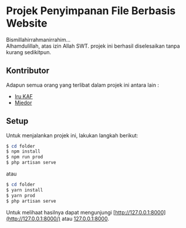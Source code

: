# Projek Penyimpanan File Berbasis Website

Bismillahirrahmanirrahim...\
Alhamdulillah, atas izin Allah SWT. projek ini berhasil diselesaikan tanpa kurang sedikitpun.

## Kontributor
Adapun semua orang yang terlibat dalam projek ini antara lain : 
* [Iru KAF](https://github.com/iruadib)
* [Mjedor](https://github.com/cutiepandaa)

## Setup
Untuk menjalankan projek ini, lakukan langkah berikut:
```powershell
$ cd folder
$ npm install
$ npm run prod
$ php artisan serve
```
atau
```powershell
$ cd folder
$ yarn install
$ yarn prod 
$ php artisan serve
```
Untuk melihaat hasilnya dapat mengunjungi [http://127.0.0.1:8000](http://127.0.0.1:8000/) atau [127.0.0.1:8000](http://127.0.0.1:8000/).